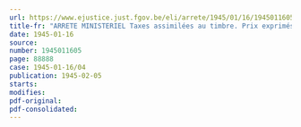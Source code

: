 ```yaml
---
url: https://www.ejustice.just.fgov.be/eli/arrete/1945/01/16/1945011605/justel
title-fr: "ARRETE MINISTERIEL Taxes assimilées au timbre. Prix exprimés en monnaies étrangères. - Conversion <abrogé par AM 24-12-1947, art. 2>"
date: 1945-01-16
source:
number: 1945011605
page: 88888
case: 1945-01-16/04
publication: 1945-02-05
starts:
modifies:
pdf-original:
pdf-consolidated:
---
```


